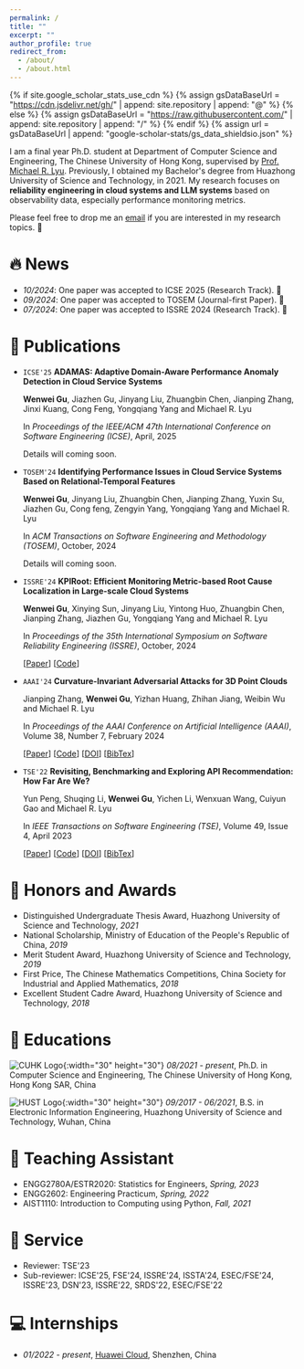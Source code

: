 ```yaml
---
permalink: /
title: ""
excerpt: ""
author_profile: true
redirect_from: 
  - /about/
  - /about.html
---
```


{% if site.google_scholar_stats_use_cdn %}
{% assign gsDataBaseUrl = "https://cdn.jsdelivr.net/gh/" | append: site.repository | append: "@" %}
{% else %}
{% assign gsDataBaseUrl = "https://raw.githubusercontent.com/" | append: site.repository | append: "/" %}
{% endif %}
{% assign url = gsDataBaseUrl | append: "google-scholar-stats/gs_data_shieldsio.json" %}

<span class='anchor' id='about-me'></span>

I am a final year Ph.D. student at Department of Computer Science and Engineering, The Chinese University of Hong Kong, supervised by [Prof. Michael R. Lyu](http://www.cse.cuhk.edu.hk/lyu/). Previously, I obtained my Bachelor's degree from Huazhong University of Science and Technology, in 2021. My research focuses on **reliability engineering in cloud systems and LLM systems** based on observability data, especially performance monitoring metrics. 

Please feel free to drop me an [email](mailto:wwgu21@cse.cuhk.edu.hk) if you are interested in my research topics. 🥷


# 🔥 News
- *10/2024*: One paper was accepted to ICSE 2025 (Research Track). 🎉 
- *09/2024*: One paper was accepted to TOSEM (Journal-first Paper). 🎉 
- *07/2024*: One paper was accepted to ISSRE 2024 (Research Track). 🎉 


# 📝 Publications 

* `ICSE'25` **ADAMAS: Adaptive Domain-Aware Performance Anomaly Detection in Cloud Service Systems**

  **Wenwei Gu**, Jiazhen Gu, Jinyang Liu, Zhuangbin Chen, Jianping Zhang, Jinxi Kuang, Cong Feng, Yongqiang Yang and Michael R. Lyu
  
  In *Proceedings of the IEEE/ACM 47th International Conference on Software Engineering (ICSE)*, April, 2025

  Details will coming soon.


* `TOSEM'24` **Identifying Performance Issues in Cloud Service Systems Based on Relational-Temporal Features**

  **Wenwei Gu**, Jinyang Liu, Zhuangbin Chen, Jianping Zhang, Yuxin Su, Jiazhen Gu, Cong feng, Zengyin Yang, Yongqiang Yang and Michael R. Lyu

  In *ACM Transactions on Software Engineering and Methodology (TOSEM)*, October, 2024

  Details will coming soon.


* `ISSRE'24` **KPIRoot: Efficient Monitoring Metric-based Root Cause Localization in Large-scale Cloud Systems**

  **Wenwei Gu**, Xinying Sun, Jinyang Liu, Yintong Huo, Zhuangbin Chen, Jianping Zhang, Jiazhen Gu, Yongqiang Yang and Michael R. Lyu

  In *Proceedings of the 35th International Symposium on Software Reliability Engineering (ISSRE)*, October, 2024

  [[Paper](https://wenweigu.github.io/publications/issre24/issre24.pdf)]
  [[Code](https://github.com/WenweiGu/KPIRoot)]


* `AAAI'24` **Curvature-Invariant Adversarial Attacks for 3D Point Clouds**

  Jianping Zhang, **Wenwei Gu**, Yizhan Huang, Zhihan Jiang, Weibin Wu and Michael R. Lyu

  In *Proceedings of the AAAI Conference on Artificial Intelligence (AAAI)*, Volume 38, Number 7, February 2024

  [[Paper](https://wenweigu.github.io/publications/aaai24/aaai24.pdf)]
  [[Code](https://github.com/curvature-invariant/curvature-invariant)]
  [[DOI](https://doi.org/10.1609/aaai.v38i7.28542)]
  [[BibTex](https://wenweigu.github.io/publications/aaai24/aaai24-bibtex.txt)]


* `TSE'22` **Revisiting, Benchmarking and Exploring API Recommendation: How Far Are We?**

  Yun Peng, Shuqing Li, **Wenwei Gu**, Yichen Li, Wenxuan Wang, Cuiyun Gao and Michael R. Lyu

  In *IEEE Transactions on Software Engineering (TSE)*, Volume 49, Issue 4, April 2023

  [[Paper](https://wenweigu.github.io/publications/tse22/tse22.pdf)]
  [[Code](https://github.com/JohnnyPeng18/APIBench)]
  [[DOI](https://doi.org/10.1109/TSE.2022.3197063)]
  [[BibTex](https://wenweigu.github.io/publications/tse22/tse22-bibtex.txt)]


# 🥇 Honors and Awards
- Distinguished Undergraduate Thesis Award, Huazhong University of Science and Technology, *2021*
- National Scholarship, Ministry of Education of the People's Republic of China, *2019*
- Merit Student Award, Huazhong University of Science and Technology, *2019*
- First Price, The Chinese Mathematics Competitions, China Society for Industrial and Applied Mathematics, *2018*
- Excellent Student Cadre Award, Huazhong University of Science and Technology, *2018* 


# 📖 Educations
  ![CUHK Logo](https://wenweigu.github.io/images/CUHK.png){:width="30" height="30"} *08/2021 - present*, Ph.D. in Computer Science and Engineering, The Chinese University of Hong Kong, Hong Kong SAR, China 

  ![HUST Logo](https://wenweigu.github.io/images/HUST.png){:width="30" height="30"} *09/2017 - 06/2021*, B.S. in Electronic Information Engineering, Huazhong University of Science and Technology, Wuhan, China 


# 💬 Teaching Assistant
- ENGG2780A/ESTR2020: Statistics for Engineers, *Spring, 2023* 
- ENGG2602: Engineering Practicum, *Spring, 2022* 
- AIST1110: Introduction to Computing using Python, *Fall, 2021*


# 💼 Service
- Reviewer: TSE'23
- Sub-reviewer: ICSE'25, FSE'24, ISSRE'24, ISSTA'24, ESEC/FSE'24, ISSRE'23, DSN'23, ISSRE'22, SRDS'22, ESEC/FSE'22


# 💻 Internships
- *01/2022 - present*, [Huawei Cloud](https://www.huaweicloud.com/), Shenzhen, China


&nbsp;
